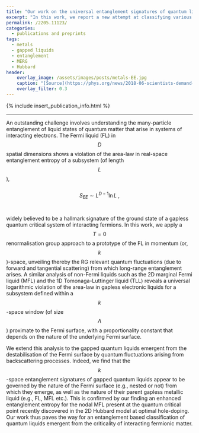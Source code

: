 ```yaml
---
title: "Our work on the universal entanglement signatures of quantum liquids is now available on the arxiv."
excerpt: "In this work, we report a new attempt at classifying various emergent phases of matter, in terms of entanglement measures."
permalink: /2205.11123/
categories:
  - publications and preprints
tags:
  - metals
  - gapped liquids
  - entanglement
  - MERG
  - Hubbard
header:
    overlay_image: /assets/images/posts/metals-EE.jpg
    caption: "[Source](https://phys.org/news/2018-06-scientists-demand-entanglement-link.html)"
    overlay_filter: 0.3
---
```


{% include insert_publication_info.html %}

---

An outstanding challenge involves understanding the many-particle entanglement of liquid states of quantum matter that arise in systems of interacting electrons. The Fermi liquid (FL) in $$D$$ spatial dimensions shows a violation of the area-law in real-space entanglement entropy of a subsystem (of length $$L$$), 
<br><br>
$$S_{EE}\sim L^{D−1} \ln L~,$$
<br><br>
widely believed to be a hallmark signature of the ground state of a gapless quantum critical system of interacting fermions. In this work, we apply a $$T=0$$ renormalisation group approach to a prototype of the FL in momentum (or, $$k$$)-space, unveiling thereby the RG relevant quantum fluctuations (due to forward and tangential scattering) from which long-range entanglement arises. A similar analysis of non-Fermi liquids such as the 2D marginal Fermi liquid (MFL) and the 1D Tomonaga-Luttinger liquid (TLL) reveals a universal logarithmic violation of the area-law in gapless electronic liquids for a subsystem defined within a $$k$$-space window (of size $$\Lambda$$) proximate to the Fermi surface, with a proportionality constant that depends on the nature of the underlying Fermi surface. 

We extend this analysis to the gapped quantum liquids emergent from the destabilisation of the Fermi surface by quantum fluctuations arising from backscattering processes. Indeed, we find that the $$k$$-space entanglement signatures of gapped quantum liquids appear to be governed by the nature of the Fermi surface (e.g., nested or not) from which they emerge, as well as the nature of their parent gapless metallic liquid (e.g., FL, MFL etc.). This is confirmed by our finding an enhanced entanglement entropy for the nodal MFL present at the quantum critical point recently discovered in the 2D Hubbard model at optimal hole-doping. Our work thus paves the way for an entanglement based classification of quantum liquids emergent from the criticality of interacting fermionic matter.
